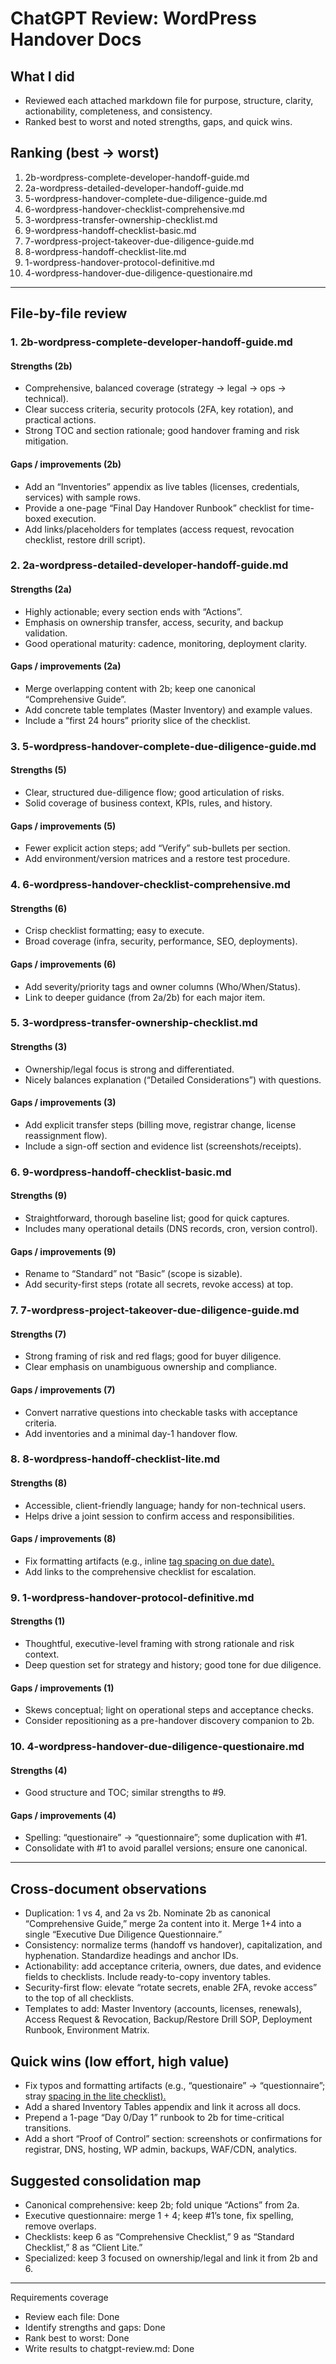 # ChatGPT Review: WordPress Handover Docs

## What I did

- Reviewed each attached markdown file for purpose, structure, clarity, actionability, completeness, and consistency.
- Ranked best to worst and noted strengths, gaps, and quick wins.

## Ranking (best → worst)

1) 2b-wordpress-complete-developer-handoff-guide.md
2) 2a-wordpress-detailed-developer-handoff-guide.md
3) 5-wordpress-handover-complete-due-diligence-guide.md
4) 6-wordpress-handover-checklist-comprehensive.md
5) 3-wordpress-transfer-ownership-checklist.md
6) 9-wordpress-handoff-checklist-basic.md
7) 7-wordpress-project-takeover-due-diligence-guide.md
8) 8-wordpress-handoff-checklist-lite.md
9) 1-wordpress-handover-protocol-definitive.md
10) 4-wordpress-handover-due-diligence-questionaire.md

---

## File-by-file review

### 1. 2b-wordpress-complete-developer-handoff-guide.md

#### Strengths (2b)

- Comprehensive, balanced coverage (strategy → legal → ops → technical).
- Clear success criteria, security protocols (2FA, key rotation), and practical actions.
- Strong TOC and section rationale; good handover framing and risk mitigation.

#### Gaps / improvements (2b)

- Add an “Inventories” appendix as live tables (licenses, credentials, services) with sample rows.
- Provide a one-page “Final Day Handover Runbook” checklist for time-boxed execution.
- Add links/placeholders for templates (access request, revocation checklist, restore drill script).

### 2. 2a-wordpress-detailed-developer-handoff-guide.md

#### Strengths (2a)

- Highly actionable; every section ends with “Actions”.
- Emphasis on ownership transfer, access, security, and backup validation.
- Good operational maturity: cadence, monitoring, deployment clarity.

#### Gaps / improvements (2a)

- Merge overlapping content with 2b; keep one canonical “Comprehensive Guide”.
- Add concrete table templates (Master Inventory) and example values.
- Include a “first 24 hours” priority slice of the checklist.

### 3. 5-wordpress-handover-complete-due-diligence-guide.md

#### Strengths (5)

- Clear, structured due-diligence flow; good articulation of risks.
- Solid coverage of business context, KPIs, rules, and history.

#### Gaps / improvements (5)

- Fewer explicit action steps; add “Verify” sub-bullets per section.
- Add environment/version matrices and a restore test procedure.

### 4. 6-wordpress-handover-checklist-comprehensive.md

#### Strengths (6)

- Crisp checklist formatting; easy to execute.
- Broad coverage (infra, security, performance, SEO, deployments).

#### Gaps / improvements (6)

- Add severity/priority tags and owner columns (Who/When/Status).
- Link to deeper guidance (from 2a/2b) for each major item.

### 5. 3-wordpress-transfer-ownership-checklist.md

#### Strengths (3)

- Ownership/legal focus is strong and differentiated.
- Nicely balances explanation (“Detailed Considerations”) with questions.

#### Gaps / improvements (3)

- Add explicit transfer steps (billing move, registrar change, license reassignment flow).
- Include a sign-off section and evidence list (screenshots/receipts).

### 6. 9-wordpress-handoff-checklist-basic.md

#### Strengths (9)

- Straightforward, thorough baseline list; good for quick captures.
- Includes many operational details (DNS records, cron, version control).

#### Gaps / improvements (9)

- Rename to “Standard” not “Basic” (scope is sizable).
- Add security-first steps (rotate all secrets, revoke access) at top.

### 7. 7-wordpress-project-takeover-due-diligence-guide.md

#### Strengths (7)

- Strong framing of risk and red flags; good for buyer diligence.
- Clear emphasis on unambiguous ownership and compliance.

#### Gaps / improvements (7)

- Convert narrative questions into checkable tasks with acceptance criteria.
- Add inventories and a minimal day-1 handover flow.

### 8. 8-wordpress-handoff-checklist-lite.md

#### Strengths (8)

- Accessible, client-friendly language; handy for non-technical users.
- Helps drive a joint session to confirm access and responsibilities.

#### Gaps / improvements (8)

- Fix formatting artifacts (e.g., inline <ins> tag spacing on due date).
- Add links to the comprehensive checklist for escalation.

### 9. 1-wordpress-handover-protocol-definitive.md

#### Strengths (1)

- Thoughtful, executive-level framing with strong rationale and risk context.
- Deep question set for strategy and history; good tone for due diligence.

#### Gaps / improvements (1)

- Skews conceptual; light on operational steps and acceptance checks.
- Consider repositioning as a pre-handover discovery companion to 2b.

### 10. 4-wordpress-handover-due-diligence-questionaire.md

#### Strengths (4)

- Good structure and TOC; similar strengths to #9.

#### Gaps / improvements (4)

- Spelling: “questionaire” → “questionnaire”; some duplication with #1.
- Consolidate with #1 to avoid parallel versions; ensure one canonical.

---

## Cross-document observations

- Duplication: 1 vs 4, and 2a vs 2b. Nominate 2b as canonical “Comprehensive Guide,” merge 2a content into it. Merge 1+4 into a single “Executive Due Diligence Questionnaire.”
- Consistency: normalize terms (handoff vs handover), capitalization, and hyphenation. Standardize headings and anchor IDs.
- Actionability: add acceptance criteria, owners, due dates, and evidence fields to checklists. Include ready-to-copy inventory tables.
- Security-first flow: elevate “rotate secrets, enable 2FA, revoke access” to the top of all checklists.
- Templates to add: Master Inventory (accounts, licenses, renewals), Access Request & Revocation, Backup/Restore Drill SOP, Deployment Runbook, Environment Matrix.

## Quick wins (low effort, high value)

- Fix typos and formatting artifacts (e.g., “questionaire” → “questionnaire”; stray <ins> spacing in the lite checklist).
- Add a shared Inventory Tables appendix and link it across all docs.
- Prepend a 1-page “Day 0/Day 1” runbook to 2b for time-critical transitions.
- Add a short “Proof of Control” section: screenshots or confirmations for registrar, DNS, hosting, WP admin, backups, WAF/CDN, analytics.

## Suggested consolidation map

- Canonical comprehensive: keep 2b; fold unique “Actions” from 2a.
- Executive questionnaire: merge 1 + 4; keep #1’s tone, fix spelling, remove overlaps.
- Checklists: keep 6 as “Comprehensive Checklist,” 9 as “Standard Checklist,” 8 as “Client Lite.”
- Specialized: keep 3 focused on ownership/legal and link it from 2b and 6.

---

Requirements coverage

- Review each file: Done
- Identify strengths and gaps: Done
- Rank best to worst: Done
- Write results to chatgpt-review.md: Done

